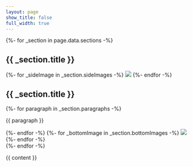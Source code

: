 ```yaml
---
layout: page
show_title: false
full_width: true
---
```


<div class="layout--landing">
  <div class="abouts">
  {%- for _section in page.data.sections -%}
    <!-- {%- include snippets/get-nav-url.html path=_section.background_image.src -%} -->
    <!-- {%- assign _url = __return -%} -->
      <section class="about" id="hero-{{ forloop.index }}">
        <h1 class="about__title_top">{{ _section.title }}</h1>
        <div class="about__side">
        {%- for _sideImage in _section.sideImages -%}
          <img src="{{ _sideImage.url }}" />
        {%- endfor -%}
        </div>
        <div class="about__main">
          <h1 class="about__title_text">{{ _section.title }}</h1>
          {%- for paragraph in _section.paragraphs -%}
            <p>{{ paragraph }}</p>
          {%- endfor -%}
          {%- for _bottomImage in _section.bottomImages -%}
            <img src="{{ _bottomImage.url }}" />
          {%- endfor -%}
          <!-- {%- if _section.actions -%}
          <ul class="menu">
          {%- for _action in _section.actions -%}
            {%- include snippets/get-nav-url.html path=_action.url -%}
            {%- assign _url = __return -%}
            {%- assign _type = _action.type | default: 'outline-info' -%}
            <li><a class="button button--{{ _type }} button--pill button--lg" href="{{ _url }}">{{ _action.text }}</a></li>
          {%- endfor -%}
          </ul>
          {%- endif -%} -->
        </div>
      </section>
  {%- endfor -%}
  </div>
</div>

{{ content }}